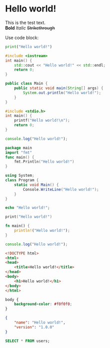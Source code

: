 # Hello world!
This is the test text.  
**Bold** *Italic* ~~Strikethrough~~

Use code block:
```python
print("Hello world!")
```

```cpp
#include <iostream>
int main() {
    std::cout << "Hello world!" << std::endl;
    return 0;
}
```

```java
public class Main {
    public static void main(String[] args) {
        System.out.println("Hello world!");
    }
}
```

```c
#include <stdio.h>
int main() {
    printf("Hello world!\n");
    return 0;
}
```

```typescript
console.log("Hello world!");
```

```go
package main
import "fmt"
func main() {
    fmt.Println("Hello world!")
}
```

```csharp
using System;
class Program {
    static void Main() {
        Console.WriteLine("Hello world!");
    }
}
```

```php
echo "Hello world!";
```

```swift
print("Hello world!")
```

```rust
fn main() {
    println!("Hello world!");
}
```

```javascript
console.log("Hello world!");
```

```html
<!DOCTYPE html>
<html>
<head>
    <title>Hello world!</title>
</head>
<body>
    <h1>Hello world!</h1>
</body>
</html>
```

```css
body {
    background-color: #f0f0f0;
}
```

```json
{
    "name": "Hello world!",
    "version": "1.0.0"
}
```

```sql
SELECT * FROM users;
```